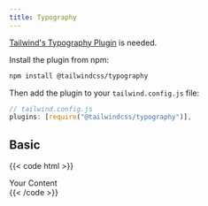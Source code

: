 ```yaml
---
title: Typography
---
```


<div class="alert alert-warning mb-2" role="alert">
  <i data-feather="alert-triangle"></i>
  <p>
   <a href="https://github.com/tailwindcss/typography" target="_blank">Tailwind's Typography Plugin</a> is needed.
  </p>
</div>

Install the plugin from npm:

```sh
npm install @tailwindcss/typography
```

Then add the plugin to your `tailwind.config.js` file:

```js
// tailwind.config.js
plugins: [require("@tailwindcss/typography")],
```

## Basic

{{< code html >}}

<article class="prose">
  Your Content
</article>
{{< /code >}}
